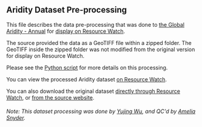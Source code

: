 ## Aridity Dataset Pre-processing
This file describes the data pre-processing that was done to [the Global Aridity - Annual](http://www.cgiar-csi.org/data/global-aridity-and-pet-database) for [display on Resource Watch](https://resourcewatch.org/data/explore/99075509-df36-461e-abb0-659cee555bd0).

The source provided the data as a GeoTIFF file within a zipped folder. The GeoTIFF inside the zipped folder was not modified from the original version for display on Resource Watch.

Please see the [Python script](https://github.com/resource-watch/data-pre-processing/blob/master/cli_030_aridity/cli_030_aridity_processing.py) for more details on this processing.

You can view the processed Aridity dataset [on Resource Watch](https://resourcewatch.org/data/explore/99075509-df36-461e-abb0-659cee555bd0).

You can also download the original dataset [directly through Resource Watch](http://wri-projects.s3.amazonaws.com/resourcewatch/raster/cli_030_aridity.zip), or [from the source website](https://cgiarcsi.community/2019/01/24/global-aridity-index-and-potential-evapotranspiration-climate-database-v2/).

###### Note: This dataset processing was done by [Yujing Wu](https://www.wri.org/profile/yujing-wu), and QC'd by [Amelia Snyder](https://www.wri.org/profile/amelia-snyder).
